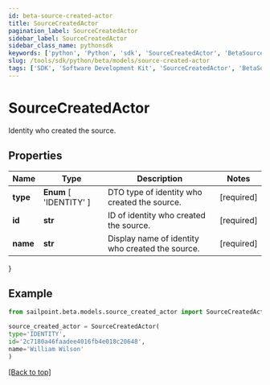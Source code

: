 ```yaml
---
id: beta-source-created-actor
title: SourceCreatedActor
pagination_label: SourceCreatedActor
sidebar_label: SourceCreatedActor
sidebar_class_name: pythonsdk
keywords: ['python', 'Python', 'sdk', 'SourceCreatedActor', 'BetaSourceCreatedActor'] 
slug: /tools/sdk/python/beta/models/source-created-actor
tags: ['SDK', 'Software Development Kit', 'SourceCreatedActor', 'BetaSourceCreatedActor']
---
```


# SourceCreatedActor

Identity who created the source.

## Properties

Name | Type | Description | Notes
------------ | ------------- | ------------- | -------------
**type** |  **Enum** [  'IDENTITY' ] | DTO type of identity who created the source. | [required]
**id** | **str** | ID of identity who created the source. | [required]
**name** | **str** | Display name of identity who created the source. | [required]
}

## Example

```python
from sailpoint.beta.models.source_created_actor import SourceCreatedActor

source_created_actor = SourceCreatedActor(
type='IDENTITY',
id='2c7180a46faadee4016fb4e018c20648',
name='William Wilson'
)

```
[[Back to top]](#) 

